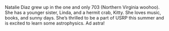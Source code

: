 Natalie Diaz grew up in the one and only 703 (Northern Virginia woohoo). She has a younger sister, Linda, and a hermit crab, Kitty. She loves music, books, and sunny days. She’s thrilled to be a part of USRP this summer and is excited to learn some astrophysics. Ad astra! 